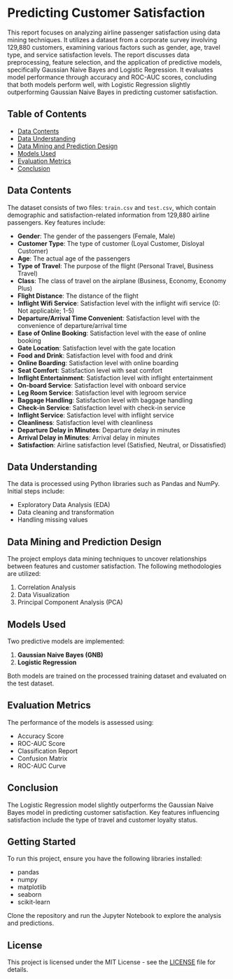 # **Predicting Customer Satisfaction**

This report focuses on analyzing airline passenger satisfaction using data mining techniques. It utilizes a dataset from a corporate survey involving 129,880 customers, examining various factors such as gender, age, travel type, and service satisfaction levels. The report discusses data preprocessing, feature selection, and the application of predictive models, specifically Gaussian Naive Bayes and Logistic Regression. It evaluates model performance through accuracy and ROC-AUC scores, concluding that both models perform well, with Logistic Regression slightly outperforming Gaussian Naive Bayes in predicting customer satisfaction.

## Table of Contents
- [Data Contents](#data-contents)
- [Data Understanding](#data-understanding)
- [Data Mining and Prediction Design](#data-mining-and-prediction-design)
- [Models Used](#models-used)
- [Evaluation Metrics](#evaluation-metrics)
- [Conclusion](#conclusion)


## Data Contents

The dataset consists of two files: `train.csv` and `test.csv`, which contain demographic and satisfaction-related information from 129,880 airline passengers. Key features include:

- **Gender**: The gender of the passengers (Female, Male)
- **Customer Type**: The type of customer (Loyal Customer, Disloyal Customer)
- **Age**: The actual age of the passengers
- **Type of Travel**: The purpose of the flight (Personal Travel, Business Travel)
- **Class**: The class of travel on the airplane (Business, Economy, Economy Plus)
- **Flight Distance**: The distance of the flight
- **Inflight Wifi Service**: Satisfaction level with the inflight wifi service (0: Not applicable; 1-5)
- **Departure/Arrival Time Convenient**: Satisfaction level with the convenience of departure/arrival time
- **Ease of Online Booking**: Satisfaction level with the ease of online booking
- **Gate Location**: Satisfaction level with the gate location
- **Food and Drink**: Satisfaction level with food and drink
- **Online Boarding**: Satisfaction level with online boarding
- **Seat Comfort**: Satisfaction level with seat comfort
- **Inflight Entertainment**: Satisfaction level with inflight entertainment
- **On-board Service**: Satisfaction level with onboard service
- **Leg Room Service**: Satisfaction level with legroom service
- **Baggage Handling**: Satisfaction level with baggage handling
- **Check-in Service**: Satisfaction level with check-in service
- **Inflight Service**: Satisfaction level with inflight service
- **Cleanliness**: Satisfaction level with cleanliness
- **Departure Delay in Minutes**: Departure delay in minutes
- **Arrival Delay in Minutes**: Arrival delay in minutes
- **Satisfaction**: Airline satisfaction level (Satisfied, Neutral, or Dissatisfied)

## Data Understanding
The data is processed using Python libraries such as Pandas and NumPy. Initial steps include:
- Exploratory Data Analysis (EDA)
- Data cleaning and transformation
- Handling missing values

## Data Mining and Prediction Design
The project employs data mining techniques to uncover relationships between features and customer satisfaction. The following methodologies are utilized:
1. Correlation Analysis
2. Data Visualization
3. Principal Component Analysis (PCA)

## Models Used
Two predictive models are implemented:
1. **Gaussian Naive Bayes (GNB)**
2. **Logistic Regression**

Both models are trained on the processed training dataset and evaluated on the test dataset.

## Evaluation Metrics
The performance of the models is assessed using:
- Accuracy Score
- ROC-AUC Score
- Classification Report
- Confusion Matrix
- ROC-AUC Curve

## Conclusion
The Logistic Regression model slightly outperforms the Gaussian Naive Bayes model in predicting customer satisfaction. Key features influencing satisfaction include the type of travel and customer loyalty status.

## Getting Started
To run this project, ensure you have the following libraries installed:
- pandas
- numpy
- matplotlib
- seaborn
- scikit-learn

Clone the repository and run the Jupyter Notebook to explore the analysis and predictions.

## License
This project is licensed under the MIT License - see the [LICENSE](LICENSE) file for details.

